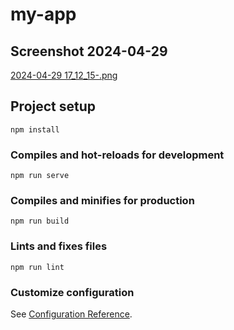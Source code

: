 # my-app

## Screenshot 2024-04-29
[2024-04-29 17_12_15-.png](https://github.com/Trifonix/my-app/blob/e4447b783e4d6d5bf8004f7e9cb51f8daf649e77/2024-04-29%2017_12_15-.png?raw=true)

## Project setup
```
npm install
```

### Compiles and hot-reloads for development
```
npm run serve
```

### Compiles and minifies for production
```
npm run build
```

### Lints and fixes files
```
npm run lint
```

### Customize configuration
See [Configuration Reference](https://cli.vuejs.org/config/).
